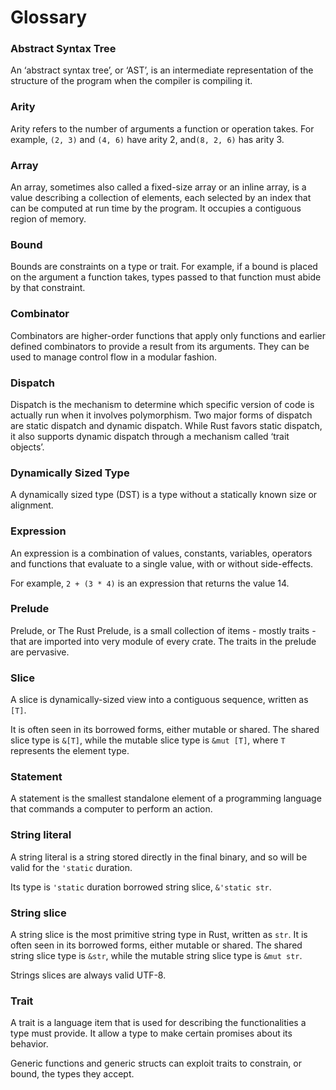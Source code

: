 # Glossary

### Abstract Syntax Tree

An ‘abstract syntax tree’, or ‘AST’, is an intermediate representation of
the structure of the program when the compiler is compiling it.

### Arity

Arity refers to the number of arguments a function or operation takes.
For example, `(2, 3)` and `(4, 6)` have arity 2, and`(8, 2, 6)` has arity 3.

### Array

An array, sometimes also called a fixed-size array or an inline array, is a value
describing a collection of elements, each selected by an index that can be computed
at run time by the program. It occupies a contiguous region of memory.

### Bound

Bounds are constraints on a type or trait. For example, if a bound
is placed on the argument a function takes, types passed to that function
must abide by that constraint.

### Combinator

Combinators are higher-order functions that apply only functions and
earlier defined combinators to provide a result from its arguments. 
They can be used to manage control flow in a modular fashion.

### Dispatch

Dispatch is the mechanism to determine which specific version of code is actually
run when it involves polymorphism. Two major forms of dispatch are static dispatch and
dynamic dispatch. While Rust favors static dispatch, it also supports dynamic dispatch
through a mechanism called ‘trait objects’.

### Dynamically Sized Type

A dynamically sized type (DST) is a type without a statically known size or alignment. 

### Expression

An expression is a combination of values, constants, variables, operators 
and functions that evaluate to a single value, with or without side-effects.

For example, `2 + (3 * 4)` is an expression that returns the value 14.

### Prelude

Prelude, or The Rust Prelude, is a small collection of items - mostly traits - that are
imported into very module of every crate. The traits in the prelude are pervasive.

### Slice

A slice is dynamically-sized view into a contiguous sequence, written as `[T]`. 

It is often seen in its borrowed forms, either mutable or shared. The shared 
slice type is `&[T]`, while the mutable slice type is `&mut [T]`, where `T` represents
the element type.

### Statement

A statement is the smallest standalone element of a programming language
that commands a computer to perform an action.

### String literal

A string literal is a string stored directly in the final binary, and so will be 
valid for the `'static` duration. 

Its type is `'static` duration borrowed string slice, `&'static str`.

### String slice

A string slice is the most primitive string type in Rust, written as `str`. It is
often seen in its borrowed forms, either mutable or shared. The shared
string slice type is `&str`, while the mutable string slice type is `&mut str`.

Strings slices are always valid UTF-8.

### Trait

A trait is a language item that is used for describing the functionalities a type must provide.
It allow a type to make certain promises about its behavior. 

Generic functions and generic structs can exploit traits to constrain, or bound, the types they accept.
